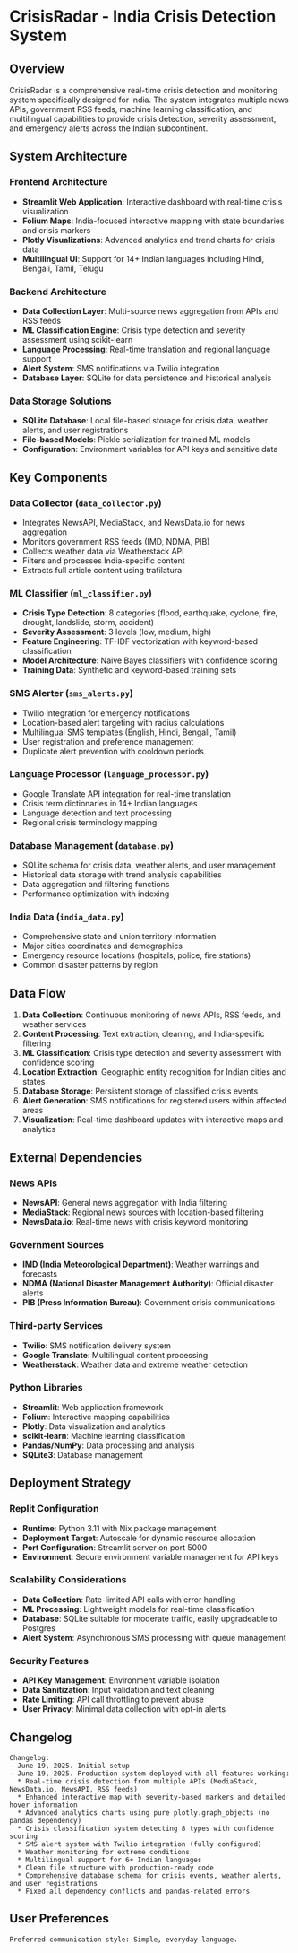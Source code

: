 # CrisisRadar - India Crisis Detection System

## Overview

CrisisRadar is a comprehensive real-time crisis detection and monitoring system specifically designed for India. The system integrates multiple news APIs, government RSS feeds, machine learning classification, and multilingual capabilities to provide crisis detection, severity assessment, and emergency alerts across the Indian subcontinent.

## System Architecture

### Frontend Architecture
- **Streamlit Web Application**: Interactive dashboard with real-time crisis visualization
- **Folium Maps**: India-focused interactive mapping with state boundaries and crisis markers
- **Plotly Visualizations**: Advanced analytics and trend charts for crisis data
- **Multilingual UI**: Support for 14+ Indian languages including Hindi, Bengali, Tamil, Telugu

### Backend Architecture
- **Data Collection Layer**: Multi-source news aggregation from APIs and RSS feeds
- **ML Classification Engine**: Crisis type detection and severity assessment using scikit-learn
- **Language Processing**: Real-time translation and regional language support
- **Alert System**: SMS notifications via Twilio integration
- **Database Layer**: SQLite for data persistence and historical analysis

### Data Storage Solutions
- **SQLite Database**: Local file-based storage for crisis data, weather alerts, and user registrations
- **File-based Models**: Pickle serialization for trained ML models
- **Configuration**: Environment variables for API keys and sensitive data

## Key Components

### Data Collector (`data_collector.py`)
- Integrates NewsAPI, MediaStack, and NewsData.io for news aggregation
- Monitors government RSS feeds (IMD, NDMA, PIB)
- Collects weather data via Weatherstack API
- Filters and processes India-specific content
- Extracts full article content using trafilatura

### ML Classifier (`ml_classifier.py`)
- **Crisis Type Detection**: 8 categories (flood, earthquake, cyclone, fire, drought, landslide, storm, accident)
- **Severity Assessment**: 3 levels (low, medium, high)
- **Feature Engineering**: TF-IDF vectorization with keyword-based classification
- **Model Architecture**: Naive Bayes classifiers with confidence scoring
- **Training Data**: Synthetic and keyword-based training sets

### SMS Alerter (`sms_alerts.py`)
- Twilio integration for emergency notifications
- Location-based alert targeting with radius calculations
- Multilingual SMS templates (English, Hindi, Bengali, Tamil)
- User registration and preference management
- Duplicate alert prevention with cooldown periods

### Language Processor (`language_processor.py`)
- Google Translate API integration for real-time translation
- Crisis term dictionaries in 14+ Indian languages
- Language detection and text processing
- Regional crisis terminology mapping

### Database Management (`database.py`)
- SQLite schema for crisis data, weather alerts, and user management
- Historical data storage with trend analysis capabilities
- Data aggregation and filtering functions
- Performance optimization with indexing

### India Data (`india_data.py`)
- Comprehensive state and union territory information
- Major cities coordinates and demographics
- Emergency resource locations (hospitals, police, fire stations)
- Common disaster patterns by region

## Data Flow

1. **Data Collection**: Continuous monitoring of news APIs, RSS feeds, and weather services
2. **Content Processing**: Text extraction, cleaning, and India-specific filtering
3. **ML Classification**: Crisis type detection and severity assessment with confidence scoring
4. **Location Extraction**: Geographic entity recognition for Indian cities and states
5. **Database Storage**: Persistent storage of classified crisis events
6. **Alert Generation**: SMS notifications for registered users within affected areas
7. **Visualization**: Real-time dashboard updates with interactive maps and analytics

## External Dependencies

### News APIs
- **NewsAPI**: General news aggregation with India filtering
- **MediaStack**: Regional news sources with location-based filtering
- **NewsData.io**: Real-time news with crisis keyword monitoring

### Government Sources
- **IMD (India Meteorological Department)**: Weather warnings and forecasts
- **NDMA (National Disaster Management Authority)**: Official disaster alerts
- **PIB (Press Information Bureau)**: Government crisis communications

### Third-party Services
- **Twilio**: SMS notification delivery system
- **Google Translate**: Multilingual content processing
- **Weatherstack**: Weather data and extreme weather detection

### Python Libraries
- **Streamlit**: Web application framework
- **Folium**: Interactive mapping capabilities
- **Plotly**: Data visualization and analytics
- **scikit-learn**: Machine learning classification
- **Pandas/NumPy**: Data processing and analysis
- **SQLite3**: Database management

## Deployment Strategy

### Replit Configuration
- **Runtime**: Python 3.11 with Nix package management
- **Deployment Target**: Autoscale for dynamic resource allocation
- **Port Configuration**: Streamlit server on port 5000
- **Environment**: Secure environment variable management for API keys

### Scalability Considerations
- **Data Collection**: Rate-limited API calls with error handling
- **ML Processing**: Lightweight models for real-time classification
- **Database**: SQLite suitable for moderate traffic, easily upgradeable to Postgres
- **Alert System**: Asynchronous SMS processing with queue management

### Security Features
- **API Key Management**: Environment variable isolation
- **Data Sanitization**: Input validation and text cleaning
- **Rate Limiting**: API call throttling to prevent abuse
- **User Privacy**: Minimal data collection with opt-in alerts

## Changelog

```
Changelog:
- June 19, 2025. Initial setup
- June 19, 2025. Production system deployed with all features working:
  * Real-time crisis detection from multiple APIs (MediaStack, NewsData.io, NewsAPI, RSS feeds)
  * Enhanced interactive map with severity-based markers and detailed hover information
  * Advanced analytics charts using pure plotly.graph_objects (no pandas dependency)
  * Crisis classification system detecting 8 types with confidence scoring
  * SMS alert system with Twilio integration (fully configured)
  * Weather monitoring for extreme conditions
  * Multilingual support for 6+ Indian languages
  * Clean file structure with production-ready code
  * Comprehensive database schema for crisis events, weather alerts, and user registrations
  * Fixed all dependency conflicts and pandas-related errors
```

## User Preferences

```
Preferred communication style: Simple, everyday language.
```